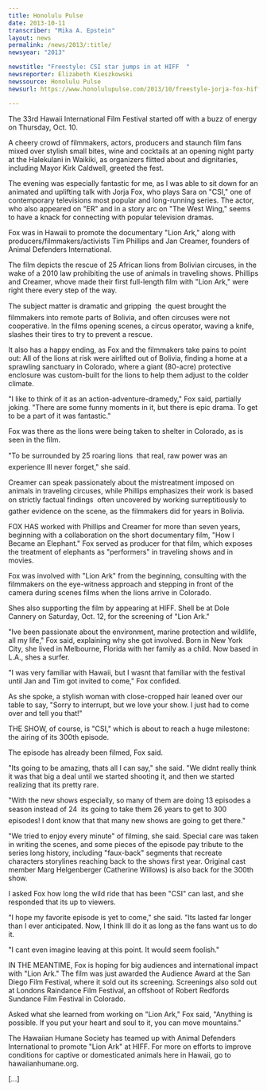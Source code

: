 ```yaml
---
title: Honolulu Pulse
date: 2013-10-11
transcriber: "Mika A. Epstein"
layout: news
permalink: /news/2013/:title/
newsyear: "2013"

newstitle: "Freestyle: CSI star jumps in at HIFF  "
newsreporter: Elizabeth Kieszkowski
newssource: Honolulu Pulse
newsurl: https://www.honolulupulse.com/2013/10/freestyle-jorja-fox-hiff/

---
```


The 33rd Hawaii International Film Festival started off with a buzz of energy on Thursday, Oct. 10.

A cheery crowd of filmmakers, actors, producers and staunch film fans mixed over stylish small bites, wine and cocktails at an opening night party at the Halekulani in Waikiki, as organizers flitted about and dignitaries, including Mayor Kirk Caldwell, greeted the fest.

The evening was especially fantastic for me, as I was able to sit down for an animated and uplifting talk with Jorja Fox, who plays Sara on "CSI," one of contemporary televisions most popular and long-running series. The actor, who also appeared on "ER" and in a story arc on "The West Wing," seems to have a knack for connecting with popular television dramas.

Fox was in Hawaii to promote the documentary "Lion Ark," along with producers/filmmakers/activists Tim Phillips and Jan Creamer, founders of Animal Defenders International.

The film depicts the rescue of 25 African lions from Bolivian circuses, in the wake of a 2010 law prohibiting the use of animals in traveling shows. Phillips and Creamer, whove made their first full-length film with "Lion Ark," were right there every step of the way.

The subject matter is dramatic and gripping  the quest brought the filmmakers into remote parts of Bolivia, and often circuses were not cooperative. In the films opening scenes, a circus operator, waving a knife, slashes their tires to try to prevent a rescue.

It also has a happy ending, as Fox and the filmmakers take pains to point out: All of the lions at risk were airlifted out of Bolivia, finding a home at a sprawling sanctuary in Colorado, where a giant (80-acre) protective enclosure was custom-built for the lions to help them adjust to the colder climate.

"I like to think of it as an action-adventure-dramedy," Fox said, partially joking. "There are some funny moments in it, but there is epic drama. To get to be a part of it was fantastic."

Fox was there as the lions were being taken to shelter in Colorado, as is seen in the film.

"To be surrounded by 25 roaring lions  that real, raw power was an experience Ill never forget," she said.

Creamer can speak passionately about the mistreatment imposed on animals in traveling circuses, while Phillips emphasizes their work is based on strictly factual findings  often uncovered by working surreptitiously to gather evidence on the scene, as the filmmakers did for years in Bolivia.

FOX HAS worked with Phillips and Creamer for more than seven years, beginning with a collaboration on the short documentary film, "How I Became an Elephant." Fox served as producer for that film, which exposes the treatment of elephants as "performers" in traveling shows and in movies.

Fox was involved with "Lion Ark" from the beginning, consulting with the filmmakers on the eye-witness approach and stepping in front of the camera during scenes films when the lions arrive in Colorado.

Shes also supporting the film by appearing at HIFF. Shell be at Dole Cannery on Saturday, Oct. 12, for the screening of "Lion Ark."

"Ive been passionate about the environment, marine protection and wildlife, all my life," Fox said, explaining why she got involved. Born in New York City, she lived in Melbourne, Florida with her family as a child. Now based in L.A., shes a surfer.

"I was very familiar with Hawaii, but I wasnt that familiar with the festival until Jan and Tim got invited to come," Fox confided.

As she spoke, a stylish woman with close-cropped hair leaned over our table to say, "Sorry to interrupt, but we love your show. I just had to come over and tell you that!"

THE SHOW, of course, is "CSI," which is about to reach a huge milestone: the airing of its 300th episode.

The episode has already been filmed, Fox said.

"Its going to be amazing, thats all I can say," she said. "We didnt really think it was that big a deal until we started shooting it, and then we started realizing that its pretty rare.

"With the new shows especially, so many of them are doing 13 episodes a season instead of 24  its going to take them 26 years to get to 300 episodes! I dont know that that many new shows are going to get there."

"We tried to enjoy every minute" of filming, she said. Special care was taken in writing the scenes, and some pieces of the episode pay tribute to the series long history, including "faux-back" segments that recreate characters storylines reaching back to the shows first year. Original cast member Marg Helgenberger (Catherine Willows) is also back for the 300th show.

I asked Fox how long the wild ride that has been "CSI" can last, and she responded that its up to viewers.

"I hope my favorite episode is yet to come," she said. "Its lasted far longer than I ever anticipated.  Now, I think Ill do it as long as the fans want us to do it.

"I cant even imagine leaving at this point. It would seem foolish."

IN THE MEANTIME, Fox is hoping for big audiences and international impact with "Lion Ark." The film was just awarded the Audience Award at the San Diego Film Festival, where it sold out its screening. Screenings also sold out at Londons Raindance Film Festival, an offshoot of Robert Redfords Sundance Film Festival in Colorado.

Asked what she learned from working on "Lion Ark," Fox said, "Anything is possible. If you put your heart and soul to it, you can move mountains."

The Hawaiian Humane Society has teamed up with Animal Defenders International to promote "Lion Ark" at HIFF. For more on efforts to improve conditions for captive or domesticated animals here in Hawaii, go to hawaiianhumane.org.

[...]
